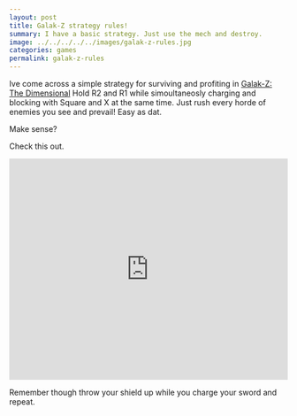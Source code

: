 ```yaml
---
layout: post
title: Galak-Z strategy rules!
summary: I have a basic strategy. Just use the mech and destroy.
image: ../../../../../images/galak-z-rules.jpg
categories: games
permalink: galak-z-rules
---
```


Ive come across a simple strategy for surviving and profiting in
<a href="http://17-bit.com/galakz" target="_blank">Galak-Z: The Dimensional</a> 
Hold R2 and R1 while simoultaneosly charging and blocking with 
Square and X at the same time. Just rush every horde of enemies you see
and prevail! Easy as dat.

Make sense?

Check this out.

<iframe width="100%" height="400px" src="https://www.youtube.com/embed/qqABuWfqnD4" frameborder="0" allowfullscreen></iframe>

Remember though throw your shield up while you charge your sword and repeat.
